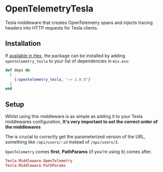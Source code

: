 # OpenTelemetryTesla

Tesla middleware that creates OpenTelemetry spans and injects tracing headers into HTTP requests for Tesla clients.


## Installation

If [available in Hex](https://hex.pm/docs/publish), the package can be installed
by adding `opentelemetry_tesla` to your list of dependencies in `mix.exs`:

```elixir
def deps do
  [
    {:opentelemetry_tesla, "~> 2.0.0"}
  ]
end
```

## Setup

Whilst using this middleware is as simple as adding it to your Tesla middlewares configuration, **It's very important to set the correct order of the middlewares**

The is crucial to correctly get the parameterized version of the URL, something like `/api/users/:id` instead of `/api/users/3`. 

`OpenTelemetry` comes **first**, **PathParams** (if you're using it) comes after.

```elixir
Tesla.Middleware.OpenTelemetry
Tesla.Middleware.PathParams
```

